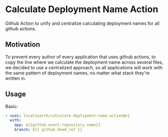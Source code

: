 # Calculate Deployment Name Action

Github Action to unify and centralize calculating deployment names for all
github actions.


## Motivation

To prevent every author of every application that uses github actions, to copy
the line where we calculate the deployment name across several files, we decided
to use a centralized approach, so all applications will work with the same
pattern of deployment names, no matter what stack they're written in.

## Usage

Basic:

```yaml
- uses: localsearch/calculate-deployment-name-action@v1
  with:
    app: ${{github.event.repository.name}}
    branch: ${{ github.head_ref }}
```
